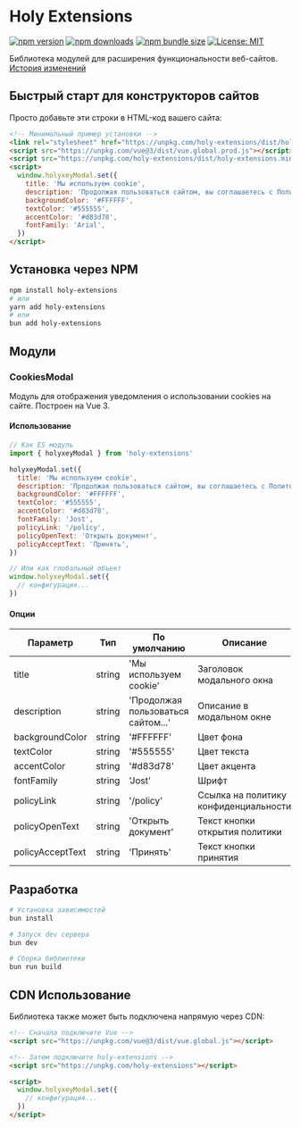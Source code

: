 # Holy Extensions

[![npm version](https://img.shields.io/npm/v/holy-extensions.svg)](https://www.npmjs.com/package/holy-extensions)
[![npm downloads](https://img.shields.io/npm/dm/holy-extensions.svg)](https://www.npmjs.com/package/holy-extensions)
[![npm bundle size](https://img.shields.io/bundlephobia/minzip/holy-extensions)](https://bundlephobia.com/package/holy-extensions)
[![License: MIT](https://img.shields.io/badge/License-MIT-yellow.svg)](https://opensource.org/licenses/MIT)

Библиотека модулей для расширения функциональности веб-сайтов. [История изменений](CHANGELOG.md)

## Быстрый старт для конструкторов сайтов

Просто добавьте эти строки в HTML-код вашего сайта:

```html
<!-- Минимальный пример установки -->
<link rel="stylesheet" href="https://unpkg.com/holy-extensions/dist/holy-extensions.css" />
<script src="https://unpkg.com/vue@3/dist/vue.global.prod.js"></script>
<script src="https://unpkg.com/holy-extensions/dist/holy-extensions.min.js"></script>
<script>
  window.holyxeyModal.set({
    title: 'Мы используем cookie',
    description: 'Продолжая пользоваться сайтом, вы соглашаетесь с Политикой конфиденциальности',
    backgroundColor: '#FFFFFF',
    textColor: '#555555',
    accentColor: '#d83d78',
    fontFamily: 'Arial',
  })
</script>
```

## Установка через NPM

```bash
npm install holy-extensions
# или
yarn add holy-extensions
# или
bun add holy-extensions
```

## Модули

### CookiesModal

Модуль для отображения уведомления о использовании cookies на сайте. Построен на Vue 3.

#### Использование

```javascript
// Как ES модуль
import { holyxeyModal } from 'holy-extensions'

holyxeyModal.set({
  title: 'Мы используем cookie',
  description: 'Продолжая пользоваться сайтом, вы соглашаетесь с Политикой конфиденциальности',
  backgroundColor: '#FFFFFF',
  textColor: '#555555',
  accentColor: '#d83d78',
  fontFamily: 'Jost',
  policyLink: '/policy',
  policyOpenText: 'Открыть документ',
  policyAcceptText: 'Принять',
})

// Или как глобальный объект
window.holyxeyModal.set({
  // конфигурация...
})
```

#### Опции

| Параметр         | Тип    | По умолчанию                       | Описание                              |
| ---------------- | ------ | ---------------------------------- | ------------------------------------- |
| title            | string | 'Мы используем cookie'             | Заголовок модального окна             |
| description      | string | 'Продолжая пользоваться сайтом...' | Описание в модальном окне             |
| backgroundColor  | string | '#FFFFFF'                          | Цвет фона                             |
| textColor        | string | '#555555'                          | Цвет текста                           |
| accentColor      | string | '#d83d78'                          | Цвет акцента                          |
| fontFamily       | string | 'Jost'                             | Шрифт                                 |
| policyLink       | string | '/policy'                          | Ссылка на политику конфиденциальности |
| policyOpenText   | string | 'Открыть документ'                 | Текст кнопки открытия политики        |
| policyAcceptText | string | 'Принять'                          | Текст кнопки принятия                 |

## Разработка

```bash
# Установка зависимостей
bun install

# Запуск dev сервера
bun dev

# Сборка библиотеки
bun run build
```

## CDN Использование

Библиотека также может быть подключена напрямую через CDN:

```html
<!-- Сначала подключите Vue -->
<script src="https://unpkg.com/vue@3/dist/vue.global.js"></script>

<!-- Затем подключите holy-extensions -->
<script src="https://unpkg.com/holy-extensions"></script>

<script>
  window.holyxeyModal.set({
    // конфигурация...
  })
</script>
```
